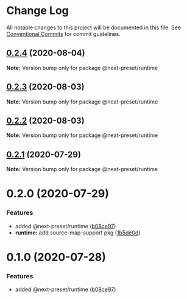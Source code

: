 # Change Log

All notable changes to this project will be documented in this file.
See [Conventional Commits](https://conventionalcommits.org) for commit guidelines.

## [0.2.4](https://github.com/igl/neat-preset/compare/@neat-preset/runtime@0.2.3...@neat-preset/runtime@0.2.4) (2020-08-04)

**Note:** Version bump only for package @neat-preset/runtime





## [0.2.3](https://github.com/igl/neat-preset/compare/@neat-preset/runtime@0.2.2...@neat-preset/runtime@0.2.3) (2020-08-03)

**Note:** Version bump only for package @neat-preset/runtime





## [0.2.2](https://github.com/igl/neat-preset/compare/@neat-preset/runtime@0.2.1...@neat-preset/runtime@0.2.2) (2020-08-03)

**Note:** Version bump only for package @neat-preset/runtime





## [0.2.1](https://github.com/igl/neat-preset/compare/@neat-preset/runtime@0.2.0...@neat-preset/runtime@0.2.1) (2020-07-29)

**Note:** Version bump only for package @neat-preset/runtime





# 0.2.0 (2020-07-29)


### Features

* added @next-preset/runtime ([b08ce97](https://github.com/igl/neat-preset/commit/b08ce97be7ab27375722038e93814ae09d8109d9))
* **runtime:** add source-map-support pkg ([1b5de0d](https://github.com/igl/neat-preset/commit/1b5de0db0b5e58ac52872158ba81c78d014c42b6))





# 0.1.0 (2020-07-28)


### Features

* added @next-preset/runtime ([b08ce97](https://github.com/igl/neat-preset/commit/b08ce97be7ab27375722038e93814ae09d8109d9))
